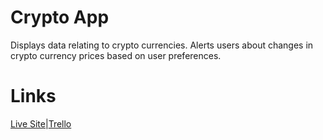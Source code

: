 # Crypto App
Displays data relating to crypto currencies. Alerts users about changes in crypto currency prices based on user preferences.

# Links
<a href="blank" target="_blank">Live Site</a>|<a href="https://trello.com/b/4OQcMTO5/project-2" target="_blank">Trello</a>